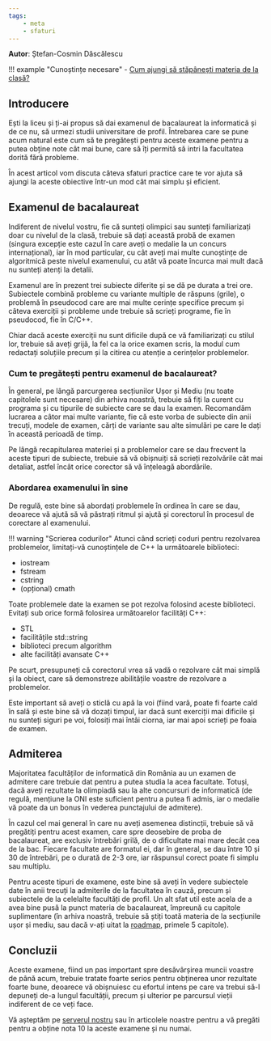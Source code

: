 ```yaml
---
tags:
    - meta
    - sfaturi
---
```


**Autor**: Ștefan-Cosmin Dăscălescu

!!! example "Cunoștințe necesare"
    - [Cum ajungi să stăpânești materia de la clasă?](https://edu.roalgo.ro/usor/schoolwork/)

## Introducere

Ești la liceu și ți-ai propus să dai examenul de bacalaureat
la informatică și de ce nu, să urmezi studii universitare de profil.
Întrebarea care se pune acum natural este cum să te pregătești
pentru aceste examene pentru a putea obține note cât mai bune,
care să îți permită să intri la facultatea dorită fără probleme.

În acest articol vom discuta câteva sfaturi practice care te vor ajuta să
ajungi la aceste obiective într-un mod cât mai simplu și eficient.

## Examenul de bacalaureat

Indiferent de nivelul vostru, fie că sunteți olimpici sau sunteți
familiarizați doar cu nivelul de la clasă, trebuie să dați această
probă de examen (singura excepție este cazul în care aveți o medalie
la un concurs internațional), iar în mod particular, cu cât aveți
mai multe cunoștințe de algoritmică peste nivelul examenului, cu
atât vă poate încurca mai mult dacă nu sunteți atenți la detalii.

Examenul are în prezent trei subiecte diferite și se dă pe durata
a trei ore. Subiectele combină probleme cu variante multiple de
răspuns (grile), o problemă în pseudocod care are mai multe cerințe
specifice precum și câteva exerciții și probleme unde trebuie să
scrieți programe, fie în pseudocod, fie în C/C++.

Chiar dacă aceste exerciții nu sunt dificile după ce vă familiarizați
cu stilul lor, trebuie să aveți grijă, la fel ca la orice examen
scris, la modul cum redactați soluțiile precum și la citirea cu atenție
a cerințelor problemelor.

### Cum te pregătești pentru examenul de bacalaureat?

În general, pe lângă parcurgerea secțiunilor Ușor și Mediu
(nu toate capitolele sunt necesare) din arhiva noastră,
trebuie să fiți la curent cu programa și cu tipurile de
subiecte care se dau la examen. Recomandăm lucrarea a câtor
mai multe variante, fie că este vorba de subiecte din anii
trecuți, modele de examen, cărți de variante sau alte
simulări pe care le dați în această perioadă de timp.

Pe lângă recapitularea materiei și a problemelor care se dau
frecvent la aceste tipuri de subiecte, trebuie să vă obișnuiți
să scrieți rezolvările cât mai detaliat, astfel încât orice
corector să vă înțeleagă abordările.

### Abordarea examenului în sine

De regulă, este bine să abordați problemele în ordinea în care
se dau, deoarece vă ajută să vă păstrați ritmul și ajută și
corectorul în procesul de corectare al examenului.

!!! warning "Scrierea codurilor"
Atunci când scrieți coduri pentru rezolvarea problemelor, limitați-vă
cunoștințele de C++ la următoarele biblioteci:

- iostream
- fstream
- cstring
- (opțional) cmath

Toate problemele date la examen se pot rezolva folosind aceste
biblioteci. Evitați sub orice formă folosirea următoarelor
facilități C++:

- STL
- facilitățile std::string
- biblioteci precum algorithm
- alte facilități avansate C++

Pe scurt, presupuneți că corectorul vrea să vadă o rezolvare cât mai
simplă și la obiect, care să demonstreze abilitățile voastre
de rezolvare a problemelor.

Este important să aveți o sticlă cu apă la voi (fiind vară, poate fi
foarte cald în sală și este bine să vă dozați timpul, iar dacă
sunt exerciții mai dificile și nu sunteți siguri pe voi, folosiți
mai întâi ciorna, iar mai apoi scrieți pe foaia de examen.

## Admiterea

Majoritatea facultăților de informatică din România au un
examen de admitere care trebuie dat pentru a putea studia
la acea facultate. Totuși, dacă aveți rezultate la olimpiadă sau la
alte concursuri de informatică (de regulă, mențiune la ONI este
suficient pentru a putea fi admis, iar o medalie vă poate da un bonus
în vederea punctajului de admitere).

În cazul cel mai general în care nu aveți asemenea distincții, trebuie
să vă pregătiți pentru acest examen, care spre deosebire de proba
de bacalaureat, are exclusiv întrebări grilă, de o dificultate mai mare
decât cea de la bac. Fiecare facultate are formatul ei, dar în general,
se dau între 10 și 30 de întrebări, pe o durată de 2-3 ore, iar răspunsul
corect poate fi simplu sau multiplu.

Pentru aceste tipuri de examene, este bine să aveți în vedere
subiectele date în anii trecuți la admiterile de la facultatea
în cauză, precum și subiectele de la celelalte facultăți de profil.
Un alt sfat util este acela de a avea bine pusă la punct materia de
bacalaureat, împreună cu capitole suplimentare (în arhiva noastră,
trebuie să știți toată materia de la secțiunile ușor și mediu,
sau dacă v-ați uitat la [roadmap](https://edu.roalgo.ro/usor/roadmap/),
primele 5 capitole).

## Concluzii

Aceste examene, fiind un pas important spre desăvârșirea muncii voastre
de până acum, trebuie tratate foarte serios pentru obținerea unor
rezultate foarte bune, deoarece vă obișnuiesc cu efortul intens pe
care va trebui să-l depuneți de-a lungul facultății, precum și
ulterior pe parcursul vieții indiferent de ce veți face.

Vă așteptăm pe [serverul nostru](https://discord.gg/roalgo)
sau în articolele noastre pentru a vă pregăti pentru a obține
nota 10 la aceste examene și nu numai.
